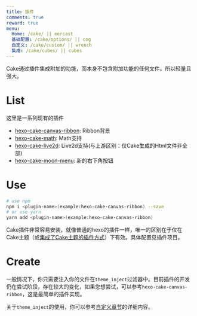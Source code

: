 ```yaml
---
title: 插件
comments: true
reward: true
menu:
  Home: /cake/ || eercast 
  基础配置: /cake/options/ || cog 
  自定义: /cake/custom/ || wrench 
  集成: /cake/cubes/ || cubes 
---
```


Cake通过插件集成附加的功能，而本身不包含附加功能的任何文件。所以轻量且强大。

# List
这里是一系列现有的插件

- [hexo-cake-canvas-ribbon](https://github.com/jiangtj-lab/hexo-cake-canvas-ribbon): Ribbon背景
- [hexo-cake-math](https://github.com/jiangtj-lab/hexo-cake-math): Math支持
- [hexo-cake-live2d](https://github.com/jiangtj-lab/hexo-cake-live2d): Live2d支持(与上游区别：仅Cake生成的Html文件非全部)
- [hexo-cake-moon-menu](https://github.com/jiangtj-lab/hexo-cake-moon-menu): 新的右下角按钮

# Use

```bash
# use npm
npm i <plugin-name>(example:hexo-cake-canvas-ribbon) --save
# or use yarn
yarn add <plugin-name>(example:hexo-cake-canvas-ribbon)
```

Cake插件非常容易安装，就像普通的hexo的插件一样，唯一的区别在于仅在Cake主题（或[集成了Cake主题的插件方式](/cake/cubes)）下有效。具体配置见插件项目。

# Create

一般情况下，你只需要注入你的文件在`theme_inject`过滤器中。目前插件的开发仍在尝试阶段，存在较大的变化，如果您想尝试，可以参考`hexo-cake-canvas-ribbon`，这是最简单的插件实现。

关于`theme_inject`的使用，你可以参考[自定义章节](/cake/custom)的详细内容。
